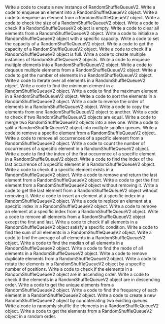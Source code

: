 Write a code to create a new instance of RandomShuffleQueueV2.
Write a code to enqueue an element into a RandomShuffleQueueV2 object.
Write a code to dequeue an element from a RandomShuffleQueueV2 object.
Write a code to check the size of a RandomShuffleQueueV2 object.
Write a code to check if a RandomShuffleQueueV2 object is empty.
Write a code to clear all elements from a RandomShuffleQueueV2 object.
Write a code to initialize a RandomShuffleQueueV2 object with a specific capacity.
Write a code to set the capacity of a RandomShuffleQueueV2 object.
Write a code to get the capacity of a RandomShuffleQueueV2 object.
Write a code to check if a RandomShuffleQueueV2 object is full.
Write a code to create multiple instances of RandomShuffleQueueV2 objects.
Write a code to enqueue multiple elements into a RandomShuffleQueueV2 object.
Write a code to dequeue multiple elements from a RandomShuffleQueueV2 object.
Write a code to get the number of elements in a RandomShuffleQueueV2 object.
Write a code to iterate over all elements in a RandomShuffleQueueV2 object.
Write a code to find the minimum element in a RandomShuffleQueueV2 object.
Write a code to find the maximum element in a RandomShuffleQueueV2 object.
Write a code to sort the elements in a RandomShuffleQueueV2 object.
Write a code to reverse the order of elements in a RandomShuffleQueueV2 object.
Write a code to copy the elements from one RandomShuffleQueueV2 object to another.
Write a code to check if two RandomShuffleQueueV2 objects are equal.
Write a code to merge two RandomShuffleQueueV2 objects into a new one.
Write a code to split a RandomShuffleQueueV2 object into multiple smaller queues.
Write a code to remove a specific element from a RandomShuffleQueueV2 object.
Write a code to remove all occurrences of a specific element from a RandomShuffleQueueV2 object.
Write a code to count the number of occurrences of a specific element in a RandomShuffleQueueV2 object.
Write a code to find the index of the first occurrence of a specific element in a RandomShuffleQueueV2 object.
Write a code to find the index of the last occurrence of a specific element in a RandomShuffleQueueV2 object.
Write a code to check if a specific element exists in a RandomShuffleQueueV2 object.
Write a code to remove and return the last element from a RandomShuffleQueueV2 object.
Write a code to get the first element from a RandomShuffleQueueV2 object without removing it.
Write a code to get the last element from a RandomShuffleQueueV2 object without removing it.
Write a code to insert an element at a specific index in a RandomShuffleQueueV2 object.
Write a code to replace an element at a specific index in a RandomShuffleQueueV2 object.
Write a code to remove an element at a specific index from a RandomShuffleQueueV2 object.
Write a code to remove all elements from a RandomShuffleQueueV2 object except the first and last.
Write a code to check if all elements in a RandomShuffleQueueV2 object satisfy a specific condition.
Write a code to find the sum of all elements in a RandomShuffleQueueV2 object.
Write a code to find the average of all elements in a RandomShuffleQueueV2 object.
Write a code to find the median of all elements in a RandomShuffleQueueV2 object.
Write a code to find the mode of all elements in a RandomShuffleQueueV2 object.
Write a code to remove duplicate elements from a RandomShuffleQueueV2 object.
Write a code to rotate the elements in a RandomShuffleQueueV2 object by a specific number of positions.
Write a code to check if the elements in a RandomShuffleQueueV2 object are in ascending order.
Write a code to check if the elements in a RandomShuffleQueueV2 object are in descending order.
Write a code to get the unique elements from a RandomShuffleQueueV2 object.
Write a code to find the frequency of each element in a RandomShuffleQueueV2 object.
Write a code to create a new RandomShuffleQueueV2 object by concatenating two existing queues.
Write a code to randomly shuffle the elements in a RandomShuffleQueueV2 object.
Write a code to get the elements from a RandomShuffleQueueV2 object in a random order.
